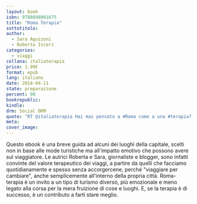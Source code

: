 ```yaml
---
layout: book
isbn: 9788898001675
title: "Roma Terapia"
sottotitolo:
author:
  - Sara Aguzzoni
  - Roberta Isceri
categories:
  - viaggi
collana: italiaterapia
price: 1.99€
format: epub
lang: italiano
date: 2014-04-11
state: preparazione
percent: 90
bookrepublic: 
kindle: 
drm: Social DRM
quote: "RT @italiaterapia Hai mai pensato a #Roma come a una #terapia? Noi sì e ti sfidiamo col nostro #ebook, #RomaTerapia! Scopri la capitale, scopri te stesso!"
meta:
cover_image:
---
```

Questo ebook è una breve guida ad alcuni dei luoghi della capitale, scelti non in base alle mode turistiche ma all'impatto emotivo che possono avere sul viaggiatore. 
Le autrici Roberta e Sara, giornaliste e blogger, sono infatti convinte del valore terapeutico dei viaggi, a partire da quelli che facciamo quotidianamente e spesso senza accorgercene, perché "viaggiare per cambiare", anche semplicemente all'interno della propria città.
Roma-terapia è un invito a un tipo di turismo diverso, più emozionale e meno legato alla corsa per la mera fruizione di cose e luoghi. E, se la terapia è di successo, è un contributo a farti stare meglio.

